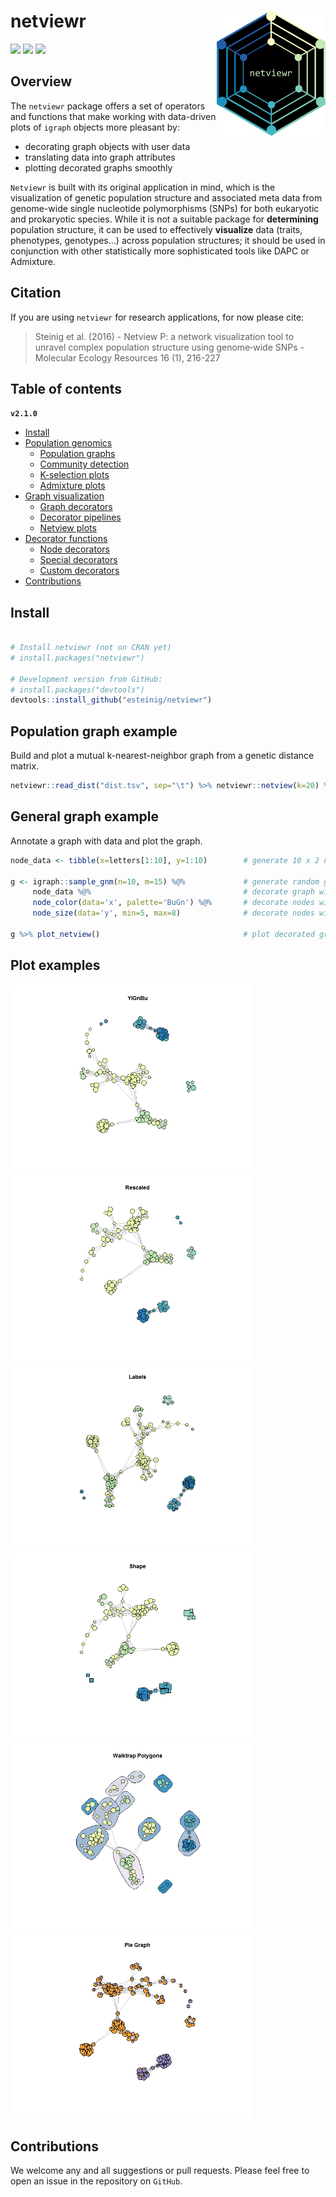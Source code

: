 # netviewr <a href='https://github.com/esteinig'><img src='man/logos/logo_simple.png' align="right" height="200" /></a>

![](https://img.shields.io/badge/lang-R-blue.svg)
![](https://img.shields.io/badge/version-2.1.0-blue.svg)
![](https://img.shields.io/badge/published-MolEcoRes-green.svg)

## Overview

The `netviewr` package offers a set of operators and functions that make 
working with data-driven plots of `igraph` objects more pleasant by:
  
  - decorating graph objects with user data
  - translating data into graph attributes
  - plotting decorated graphs smoothly

`Netviewr` is built with its original application in mind, which is the visualization of genetic population structure and associated meta data from genome-wide single nucleotide polymorphisms (SNPs) for both eukaryotic and prokaryotic species. While it is not a suitable package for __determining__ population structure, it can be used to effectively __visualize__ data (traits, phenotypes, genotypes...) across population structures; it should be used in conjunction with other statistically more sophisticated tools like DAPC or Admixture. 

## Citation

If you are using `netviewr` for research applications, for now please cite:

> Steinig et al. (2016) - Netview P: a network visualization tool to unravel complex population structure using genome‐wide SNPs - Molecular Ecology Resources 16 (1), 216-227

## Table of contents

**`v2.1.0`**

- [Install](#install)
- [Population genomics](docs/POPGENOM.md#population-genomics)
  - [Population graphs](docs/POPGENOM.md#population-graphs)
  - [Community detection](docs/POPGENOM.md#community-detection)
  - [K-selection plots](docs/POPGENOM.md#k-selection-plots)
  - [Admixture plots](docs/POPGENOM.md#admixture-plots)
- [Graph visualization](docs/GRAPHVIZ.md#general-graph)
  - [Graph decorators](docs/GRAPHVIZ.md#graph-decorators)
  - [Decorator pipelines](docs/GRAPHVIZ.md#decorator-pipelines)
  - [Netview plots](docs/GRAPHVIZ.md#netview-plots)
- [Decorator functions](docs/DECFUNC.md#decorator-functions)
  - [Node decorators](docs/DECFUNC.md#node-decorators)
  - [Special decorators](docs/DECFUNC.md#special-decorators)
  - [Custom decorators](docs/DECFUNC.md#custom-decorators)
- [Contributions](#contributions)


## Install

``` r

# Install netviewr (not on CRAN yet)
# install.packages("netviewr")

# Development version from GitHub:
# install.packages("devtools")
devtools::install_github("esteinig/netviewr")
```

## Population graph example

Build and plot a mutual k-nearest-neighbor graph from a genetic distance matrix.

```r
netviewr::read_dist("dist.tsv", sep="\t") %>% netviewr::netview(k=20) %>% netviewr::plot_netview()
```


## General graph example

Annotate a graph with data and plot the graph.

```r
node_data <- tibble(x=letters[1:10], y=1:10)        # generate 10 x 2 node data tibble

g <- igraph::sample_gnm(n=10, m=15) %@%             # generate random graph with 10 nodes
     node_data %@%                                  # decorate graph with node data tibble
     node_color(data='x', palette='BuGn') %@%       # decorate nodes with colors paletted by x
     node_size(data='y', min=5, max=8)              # decorate nodes with values rescaled by y
     
g %>% plot_netview()                                # plot decorated graph from magrittr pipe 
```

## Plot examples

<img src='man/plots/color_1.png' height="300" /> <img src='man/plots/size_2.png' height="300" />
<img src='man/plots/labels_2.png' height="300" /> <img src='man/plots/shape_2.png' height="300" />
<img src='man/plots/community_1.png' height="300" /> <img src='man/plots/pie_1.png' height="300" />

## Contributions

We welcome any and all suggestions or pull requests. Please feel free to open an issue in the repository on `GitHub`.


